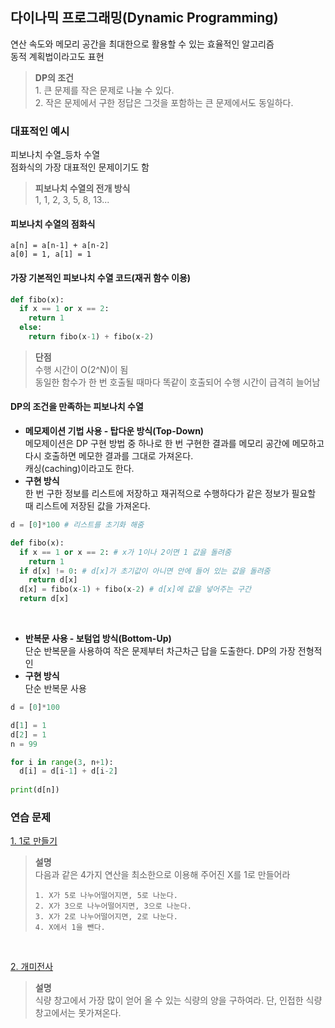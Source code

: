 ## 다이나믹 프로그래밍(Dynamic Programming)
연산 속도와 메모리 공간을 최대한으로 활용할 수 있는 효율적인 알고리즘
<br>
동적 계획법이라고도 표현<br>
> __DP의 조건__ <br> 1. 큰 문제를 작은 문제로 나눌 수 있다. <br> 2. 작은 문제에서 구한 정답은 그것을 포함하는 큰 문제에서도 동일하다.

### 대표적인 예시
피보나치 수열_등차 수열<br>
점화식의 가장 대표적인 문제이기도 함<br>
> __피보나치 수열의 전개 방식__ <br> 1, 1, 2, 3, 5, 8, 13...
#### 피보나치 수열의 점화식
```
a[n] = a[n-1] + a[n-2]
a[0] = 1, a[1] = 1
```

#### 가장 기본적인 피보나치 수열 코드(재귀 함수 이용)
```python
def fibo(x):
  if x == 1 or x == 2:
    return 1
  else:
    return fibo(x-1) + fibo(x-2)
```

> __단점__ <br> 수행 시간이 O(2^N)이 됨 <br> 동일한 함수가 한 번 호출될 때마다 똑같이 호출되어 수행 시간이 급격히 늘어남<br>

#### DP의 조건을 만족하는 피보나치 수열
 * __메모제이션 기법 사용 - 탑다운 방식(Top-Down)__<br>메모제이션은 DP 구현 방법 중 하나로 한 번 구현한 결과를 메모리 공간에 메모하고 다시 호출하면 메모한 결과를 그대로 가져온다.<br>캐싱(caching)이라고도 한다.
 * __구현 방식__ <br> 한 번 구한 정보를 리스트에 저장하고 재귀적으로 수행하다가 같은 정보가 필요할 때 리스트에 저장된 값을 가져온다.
```python
d = [0]*100 # 리스트를 초기화 해줌

def fibo(x):
  if x == 1 or x == 2: # x가 1이나 2이면 1 값을 돌려줌
    return 1
  if d[x] != 0: # d[x]가 초기값이 아니면 안에 들어 있는 값을 돌려줌
    return d[x]
  d[x] = fibo(x-1) + fibo(x-2) # d[x]에 값을 넣어주는 구간
  return d[x]
```
<br>

 * __반복문 사용 - 보텀업 방식(Bottom-Up)__<br>단순 반복문을 사용하여 작은 문제부터 차근차근 답을 도출한다. DP의 가장 전형적인 
 * __구현 방식__ <br> 단순 반복문 사용
```python
d = [0]*100

d[1] = 1
d[2] = 1
n = 99

for i in range(3, n+1):
  d[i] = d[i-1] + d[i-2]
 
print(d[n])
```

### 연습 문제
[1. 1로 만들기](./make_one.py)
> __설명__<br> 다음과 같은 4가지 연산을 최소한으로 이용해 주어진 X를 1로 만들어라
> ```
> 1. X가 5로 나누어떨어지면, 5로 나눈다.
> 2. X가 3으로 나누어떨어지면, 3으로 나눈다.
> 3. X가 2로 나누어떨어지면, 2로 나눈다.
> 4. X에서 1을 뺀다.
> ```

<br>

[2. 개미전사](./ant.py)
> __설명__<br> 식량 창고에서 가장 많이 얻어 올 수 있는 식량의 양을 구하여라. 단, 인접한 식량 창고에서는 못가져온다.
